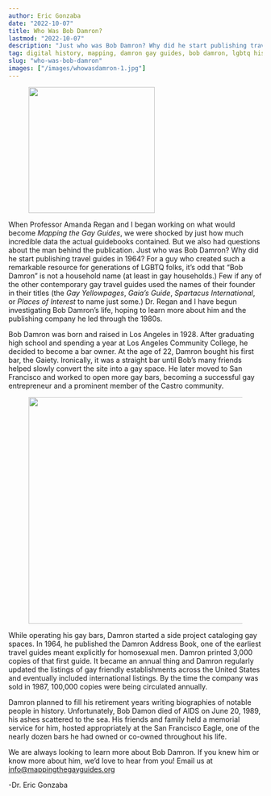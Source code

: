 ```yaml
---
author: Eric Gonzaba
date: "2022-10-07"
title: Who Was Bob Damron? 
lastmod: "2022-10-07"
description: "Just who was Bob Damron? Why did he start publishing travel guides in 1964? For a guy who created such a remarkable resource for generations of LGBTQ folks, it’s odd that “Bob Damron” is not a household name (at least in gay households.)"
tag: digital history, mapping, damron gay guides, bob damron, lgbtq history
slug: "who-was-bob-damron"
images: ["/images/whowasdamron-1.jpg"]
---
```

<figure>
<img src="/images/whowasdamron-1.jpg" class="image-right" style="width: 250px;">
</figure>

When Professor Amanda Regan and I began working on what would become _Mapping the Gay Guides_, we were shocked by just how much incredible data the actual guidebooks contained. But we also had questions about the man behind the publication. Just who was Bob Damron? Why did he start publishing travel guides in 1964? For a guy who created such a remarkable resource for generations of LGBTQ folks, it’s odd that “Bob Damron” is not a household name (at least in gay households.) Few if any of the other contemporary gay travel guides used the names of their founder in their titles (the _Gay Yellowpages_, _Gaia’s Guide_, _Spartacus International_, or _Places of Interest_ to name just some.) Dr. Regan and I have begun investigating Bob Damron’s life, hoping to learn more about him and the publishing company he led through the 1980s. 

Bob Damron was born and raised in Los Angeles in 1928. After graduating high school and spending a year at Los Angeles Community College, he decided to become a bar owner. At the age of 22, Damron bought his first bar, the Gaiety. Ironically, it was a straight bar until Bob’s many friends helped slowly convert the site into a gay space. He later moved to San Francisco and worked to open more gay bars, becoming a successful gay entrepreneur and a prominent member of the Castro community. 

<figure>
<img src="/images/whowasdamron-2.jpg" class="image-left" style="width: 450px;">
</figure>

While operating his gay bars, Damron started a side project cataloging gay spaces. In 1964, he published the Damron Address Book, one of the earliest travel guides meant explicitly for homosexual men. Damron printed 3,000 copies of that first guide. It became an annual thing and Damron regularly updated the listings of gay friendly establishments across the United States and eventually included international listings. By the time the company was sold in 1987, 100,000 copies were being circulated annually.

Damron planned to fill his retirement years writing biographies of notable people in history. Unfortunately, Bob Damon died of AIDS on June 20, 1989, his ashes scattered to the sea. His friends and family held a memorial service for him, hosted appropriately at the San Francisco Eagle, one of the nearly dozen bars he had owned or co-owned throughout his life. 

We are always looking to learn more about Bob Damron. If you knew him or know more about him, we’d love to hear from you! Email us at info@mappingthegayguides.org

-Dr. Eric Gonzaba
